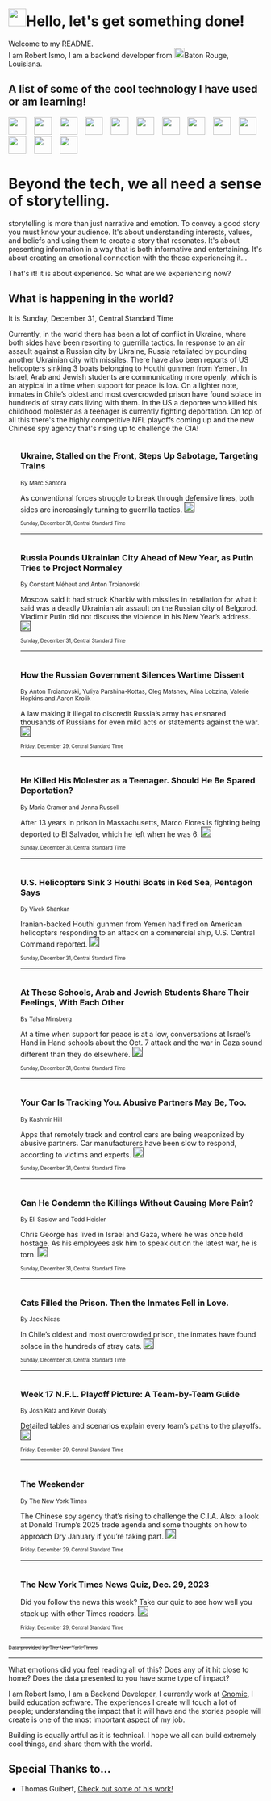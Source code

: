 <h1><img src="https://emojis.slackmojis.com/emojis/images/1643514375/3493/hot-coffee.gif?1643514375" width="35"/>Hello, let's get something done!</h1>

<p>Welcome to my README.<br/>
I am Robert Ismo, I am a backend developer from <img src="https://emojis.slackmojis.com/emojis/images/1638395689/50435/moulin_rouge.png?1638395689" width="20"/>Baton Rouge, Louisiana.</p>
<h2>A list of some of the cool technology I have used or am learning!</h2>
<p>
<img src="https://emojis.slackmojis.com/emojis/images/1643516091/21142/meow_bongotap.gif?1643516091" width="35" alt="">
<img src="https://img.shields.io/badge/Favorite%20Frontend%20Framework-SvelteKit-f83903" alt="">
<img src="https://img.shields.io/badge/Second%20Favorite-Vue-40b581" alt="">
<img src="https://img.shields.io/badge/Most%20Used%20Runtime-Nodejs-78b061" alt="">
<img src="https://emojis.slackmojis.com/emojis/images/1643517416/34482/fire.gif?1643517416" width="35" alt="">
<img src="https://img.shields.io/badge/Javascript%20But%20Better-Typescript-0078ca" alt="">
<img src="https://img.shields.io/badge/Favorite%20Language-Elixir-3e244d" alt="">
<img src="https://img.shields.io/badge/Containerize%20Everything-Docker-6ac9ef" alt="">
<img src="https://emojis.slackmojis.com/emojis/images/1643514596/5999/meow_party.gif?1643514596" width="35" alt="">
<img src="https://img.shields.io/badge/API%20Love%20Language-Graphql-de32a5" alt="">
<img src="https://img.shields.io/badge/Our%20Favorite%20Version%20Controller-Git-e94f33" alt="">
<img src="https://img.shields.io/badge/Favorite%20Database-Redis-d42d1d" alt="">
<img src="https://emojis.slackmojis.com/emojis/images/1643514559/5584/deployparrot.gif?1643514559" width="35" alt="">
<img src="https://img.shields.io/badge/Container%20Interstate-RabbitMQ-f66200" alt="">
<img src="https://img.shields.io/badge/Gotta%20Learn-Kubernetes-316adf" alt="">
<img src="https://img.shields.io/badge/Really%20Mature%20Now-WASM-654fef" alt="">
<img src="https://emojis.slackmojis.com/emojis/images/1666642497/61942/dance_vibe.gif?1666642497" width="35" alt="">
<img src="https://img.shields.io/badge/For%20My%20M1-ARM64-657d96" alt="">
<img src="https://img.shields.io/badge/Loving%20This%20So%20Much-TailwindCSS-17bcb5" alt="">
<img src="https://img.shields.io/badge/Cool%20Build%20Tool-Vite-f9cb24" alt="">
<img src="https://emojis.slackmojis.com/emojis/images/1669231376/62819/working-on-it.gif?1669231376" width="35" alt="">
<img src="https://img.shields.io/badge/Fun%20and%20Easy%20Database-MongoDB-5f8c49" alt="">
<img src="https://img.shields.io/badge/JS%20Life%20Support-NPM-c73737" alt="">
<img src="https://img.shields.io/badge/I%20Liked%20It-DynamoDB-0073b9" alt="">
<img src="https://emojis.slackmojis.com/emojis/images/1643514045/46/question.gif?1643514045" width="35" alt="">
<img src="https://img.shields.io/badge/cool-React-60d6f9" alt="">
<img src="https://img.shields.io/badge/Future%20Big%20Project-Lambda-f37e00" alt="">
<img src="https://img.shields.io/badge/NPM%20But%20Better-PNPM-f1aa07" alt="">
<img src="https://emojis.slackmojis.com/emojis/images/1643514943/9662/fbwow.gif?1643514943" width="35" alt="">
<img src="https://img.shields.io/badge/First%20Language-C-662079" alt="">
<img src="https://img.shields.io/badge/Where%20I%20Deploy%20Frontend-Vercel-000000" alt="">
<img src="https://img.shields.io/badge/Who%20Does%20not%20Want%20an%20App-Swift-f9492a" alt="">
<img src="https://emojis.slackmojis.com/emojis/images/1643514058/151/javascript.png?1643514058" width="35" alt="">
<img src="https://img.shields.io/badge/cool-Python-fbd542" alt="">
<img src="https://img.shields.io/badge/Favorite%20Something-Stripe-656cdc" alt="">
<img src="https://img.shields.io/badge/Of%20Course-HTML5-ed6327" alt="">
<img src="https://emojis.slackmojis.com/emojis/images/1660415405/60731/bomb.gif?1660415405" width="35" alt="">
<img src="https://img.shields.io/badge/hate-CSS-2964ec" alt="">
<img src="https://img.shields.io/badge/Learning-CircleCI-141215" alt="">
<img src="https://img.shields.io/badge/Learning-Rust-fbbb3b" alt="">
<img src="https://emojis.slackmojis.com/emojis/images/1660415397/60712/writing-hand.gif?1660415397" width="35" alt="">
<img src="https://img.shields.io/badge/Dev%20Browser%20of%20Choice-Firefox-cc4e26" alt="">
<img src="https://img.shields.io/badge/Recoverying%20From%20Windows-UNIX-1781e3" alt="">
<img src="https://img.shields.io/badge/LOVE-LogSeq-90c1c2" alt="">
<img src="https://emojis.slackmojis.com/emojis/images/1643514066/223/kirby.gif?1643514066" width="35" alt="">
<img src="https://img.shields.io/badge/Daily%20Driver-MacOS-e6e6e8" alt="">
<img src="https://img.shields.io/badge/Git%20Server-Github-000000" alt="">
<img src="https://img.shields.io/badge/enjoyable-EC2-f17428" alt="">
<img src="https://emojis.slackmojis.com/emojis/images/1643514239/2069/excited.gif?1643514239" width="35" alt="">
</p>
<h1>Beyond the tech, we all need a sense of storytelling.</h1>
<p>storytelling is more than just narrative and emotion. To convey a good story you must know your audience. It's about understanding interests, values, and beliefs and using them to create a story that resonates. It's about presenting information in a way that is both informative and entertaining. It's about creating an emotional connection with the those experiencing it...</p>
<p>That's it! it is about experience. So what are we experiencing now?</p>
<h2>What is happening in the world?</h2>
<p>It is Sunday, December 31, Central Standard Time</p>
<p>
Currently, in the world there has been a lot of conflict in Ukraine, where both sides have been resorting to guerrilla tactics. In response to an air assault against a Russian city by Ukraine, Russia retaliated by pounding another Ukrainian city with missiles. There have also been reports of US helicopters sinking 3 boats belonging to Houthi gunmen from Yemen. In Israel, Arab and Jewish students are communicating more openly, which is an atypical in a time when support for peace is low. On a lighter note, inmates in Chile’s oldest and most overcrowded prison have found solace in hundreds of stray cats living with them. In the US a deportee who killed his childhood molester as a teenager is currently fighting deportation. On top of all this there&#39;s the highly competitive NFL playoffs coming up and the new Chinese spy agency that&#39;s rising up to challenge the CIA!</p>
<ol>
<img src="https://img.shields.io/badge/-world-blue" alt="">
<h3>Ukraine, Stalled on the Front, Steps Up Sabotage, Targeting Trains</h3>
<sub>By Marc Santora</sub>
<p>As conventional forces struggle to break through defensive lines, both sides are increasingly turning to guerrilla tactics.  <a href=""><img src="https://developer.nytimes.com/files/poweredby_nytimes_30b.png?v=1583354208352" height="20"></a></p>
<sub><sub>Sunday, December 31, Central Standard Time</sub></sub>
<hr/>
<img src="https://img.shields.io/badge/-world-blue" alt="">
<h3>Russia Pounds Ukrainian City Ahead of New Year, as Putin Tries to Project Normalcy</h3>
<sub>By Constant Méheut and Anton Troianovski</sub>
<p>Moscow said it had struck Kharkiv with missiles in retaliation for what it said was a deadly Ukrainian air assault on the Russian city of Belgorod. Vladimir Putin did not discuss the violence in his New Year’s address.  <a href=""><img src="https://developer.nytimes.com/files/poweredby_nytimes_30b.png?v=1583354208352" height="20"></a></p>
<sub><sub>Sunday, December 31, Central Standard Time</sub></sub>
<hr/>
<img src="https://img.shields.io/badge/-world-blue" alt="">
<h3>How the Russian Government Silences Wartime Dissent</h3>
<sub>By Anton Troianovski, Yuliya Parshina-Kottas, Oleg Matsnev, Alina Lobzina, Valerie Hopkins and Aaron Krolik</sub>
<p>A law making it illegal to discredit Russia’s army has ensnared thousands of Russians for even mild acts or statements against the war.  <a href=""><img src="https://developer.nytimes.com/files/poweredby_nytimes_30b.png?v=1583354208352" height="20"></a></p>
<sub><sub>Friday, December 29, Central Standard Time</sub></sub>
<hr/>
<img src="https://img.shields.io/badge/-us-blue" alt="">
<h3>He Killed His Molester as a Teenager. Should He Be Spared Deportation?</h3>
<sub>By Maria Cramer and Jenna Russell</sub>
<p>After 13 years in prison in Massachusetts, Marco Flores is fighting being deported to El Salvador, which he left when he was 6.  <a href=""><img src="https://developer.nytimes.com/files/poweredby_nytimes_30b.png?v=1583354208352" height="20"></a></p>
<sub><sub>Sunday, December 31, Central Standard Time</sub></sub>
<hr/>
<img src="https://img.shields.io/badge/-world-blue" alt="">
<h3>U.S. Helicopters Sink 3 Houthi Boats in Red Sea, Pentagon Says</h3>
<sub>By Vivek Shankar</sub>
<p>Iranian-backed Houthi gunmen from Yemen had fired on American helicopters responding to an attack on a commercial ship, U.S. Central Command reported.  <a href=""><img src="https://developer.nytimes.com/files/poweredby_nytimes_30b.png?v=1583354208352" height="20"></a></p>
<sub><sub>Sunday, December 31, Central Standard Time</sub></sub>
<hr/>
<img src="https://img.shields.io/badge/-world-blue" alt="">
<h3>At These Schools, Arab and Jewish Students Share Their Feelings, With Each Other</h3>
<sub>By Talya Minsberg</sub>
<p>At a time when support for peace is at a low, conversations at Israel’s Hand in Hand schools about the Oct. 7 attack and the war in Gaza sound different than they do elsewhere.  <a href=""><img src="https://developer.nytimes.com/files/poweredby_nytimes_30b.png?v=1583354208352" height="20"></a></p>
<sub><sub>Sunday, December 31, Central Standard Time</sub></sub>
<hr/>
<img src="https://img.shields.io/badge/-technology-blue" alt="">
<h3>Your Car Is Tracking You. Abusive Partners May Be, Too.</h3>
<sub>By Kashmir Hill</sub>
<p>Apps that remotely track and control cars are being weaponized by abusive partners. Car manufacturers have been slow to respond, according to victims and experts.  <a href=""><img src="https://developer.nytimes.com/files/poweredby_nytimes_30b.png?v=1583354208352" height="20"></a></p>
<sub><sub>Sunday, December 31, Central Standard Time</sub></sub>
<hr/>
<img src="https://img.shields.io/badge/-us-blue" alt="">
<h3>Can He Condemn the Killings Without Causing More Pain?</h3>
<sub>By Eli Saslow and Todd Heisler</sub>
<p>Chris George has lived in Israel and Gaza, where he was once held hostage. As his employees ask him to speak out on the latest war, he is torn.  <a href=""><img src="https://developer.nytimes.com/files/poweredby_nytimes_30b.png?v=1583354208352" height="20"></a></p>
<sub><sub>Sunday, December 31, Central Standard Time</sub></sub>
<hr/>
<img src="https://img.shields.io/badge/-world-blue" alt="">
<h3>Cats Filled the Prison. Then the Inmates Fell in Love.</h3>
<sub>By Jack Nicas</sub>
<p>In Chile’s oldest and most overcrowded prison, the inmates have found solace in the hundreds of stray cats.  <a href=""><img src="https://developer.nytimes.com/files/poweredby_nytimes_30b.png?v=1583354208352" height="20"></a></p>
<sub><sub>Sunday, December 31, Central Standard Time</sub></sub>
<hr/>
<img src="https://img.shields.io/badge/-upshot-blue" alt="">
<h3>Week 17 N.F.L. Playoff Picture: A Team-by-Team Guide</h3>
<sub>By Josh Katz and Kevin Quealy</sub>
<p>Detailed tables and scenarios explain every team’s paths to the playoffs.  <a href=""><img src="https://developer.nytimes.com/files/poweredby_nytimes_30b.png?v=1583354208352" height="20"></a></p>
<sub><sub>Friday, December 29, Central Standard Time</sub></sub>
<hr/>
<img src="https://img.shields.io/badge/-briefing-blue" alt="">
<h3>The Weekender</h3>
<sub>By The New York Times</sub>
<p>The Chinese spy agency that’s rising to challenge the C.I.A. Also: a look at Donald Trump’s 2025 trade agenda and some thoughts on how to approach Dry January if you’re taking part.  <a href=""><img src="https://developer.nytimes.com/files/poweredby_nytimes_30b.png?v=1583354208352" height="20"></a></p>
<sub><sub>Friday, December 29, Central Standard Time</sub></sub>
<hr/>
<img src="https://img.shields.io/badge/-briefing-blue" alt="">
<h3>The New York Times News Quiz, Dec. 29, 2023</h3>
<sub></sub>
<p>Did you follow the news this week? Take our quiz to see how well you stack up with other Times readers.  <a href=""><img src="https://developer.nytimes.com/files/poweredby_nytimes_30b.png?v=1583354208352" height="20"></a></p>
<sub><sub>Friday, December 29, Central Standard Time</sub></sub>
<hr/>
</ol>
<a href="https://developer.nytimes.com"><sub><sub>Data provided by The New York Times</sub></sub></a>
<hr/>
<p>What emotions did you feel reading all of this? Does any of it hit close to home? Does the data presented to you have some type of impact?</p>
<p>I am Robert Ismo, I am a Backend Developer, I currently work at <a href="https://gnomic.education/">Gnomic</a>, I build education software. The experiences I create will touch a lot of people; understanding the impact that it will have and the stories people will create is one of the most important aspect of my job.</p>
<p>Building is equally artful as it is technical. I hope we all can build extremely cool things, and share them with the world.</p>
<h2>Special Thanks to...</h2>
<ul>
<li>Thomas Guibert, <a href="https://github.com/thmsgbrt/thmsgbrt">Check out some of his work!</a></li>
</ul>